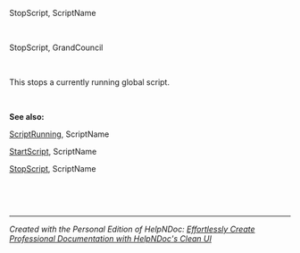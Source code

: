 # 

&nbsp;

StopScript, ScriptName

&nbsp;

StopScript, GrandCouncil

&nbsp;

This stops a currently running global script.

&nbsp;

**See also:**

[ScriptRunning](<ScriptRunning.md>), ScriptName

[StartScript](<StartScript.md>), ScriptName

[StopScript](<StopScript.md>), ScriptName

&nbsp;

&nbsp;


***
_Created with the Personal Edition of HelpNDoc: [Effortlessly Create Professional Documentation with HelpNDoc's Clean UI](<https://www.helpndoc.com/feature-tour/stunning-user-interface/>)_

